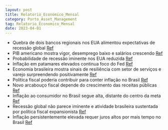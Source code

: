 ```yaml
---
layout: post
title: Relatorio_Economico_Mensal
category: Porto_Asset_Management
tag: Relatorio_Economico_Mensal
date: 2023-04-01
---
```


- Quebra de dois bancos regionais nos EUA alimentou expectativas de recessão global
<a href="#" onclick="search_on_pdf('Relatório Econômico MensalO foco (excessivo) nas receitasPorto Asset ManagementMaio - 2023Relató')">Ref</a>
- PIB americano mostra vigor, desemprego baixo e salários crescendo
<a href="#" onclick="search_on_pdf('taxa de juros de 10 anos normalmente se situa acima do juro de 2 anos. Quando essa relaçãose invert')">Ref</a>
- Probabilidade de recessão iminente nos EUA reduzida
<a href="#" onclick="search_on_pdf('última do atual ciclo, tudo indica que a autoridade monetária norte-americana manterá astaxas inalt')">Ref</a>
- Inflação em patamares elevados continua foco do Fed
<a href="#" onclick="search_on_pdf('última do atual ciclo, tudo indica que a autoridade monetária norte-americana manterá astaxas inalt')">Ref</a>
- Economia brasileira mostra sinais de resiliência com setor de serviços e varejo surpreendendo positivamente
<a href="#" onclick="search_on_pdf('Aqui no Brasil também observamos sinais de resiliência da economia. O desempenho do setorde serviço')">Ref</a>
- Política fiscal poderia contribuir para conter inflação no Brasil
<a href="#" onclick="search_on_pdf('Fontes: Federal Reserve, Porto Asset ManagementRelatório Econômico MensalNesse sentido, a política')">Ref</a>
- Novo arcabouço fiscal depende do crescimento das receitas públicas
<a href="#" onclick="search_on_pdf('a dívida, ou ao menos a estabilizem. A grande fragilidade do novo arcabouço é justamentedepender ta')">Ref</a>
- Inflação ao consumidor no Brasil segue alta, distante do centro da meta
<a href="#" onclick="search_on_pdf('Com a demanda ainda aquecida e sem a ajuda do lado fiscal, a inflação ao consumidor segueem patamar')">Ref</a>
- Recessão global não parece iminente e atividade brasileira sustentada por política fiscal expansionista
<a href="#" onclick="search_on_pdf('mencionamos anteriormente, ela não parece iminente. Enquanto isso, a atividade domésticamostra uma ')">Ref</a>
- Inflação persistentemente elevada requer juros altos por mais tempo no Brasil
<a href="#" onclick="search_on_pdf('expansionista que vai na direção oposta da ação da política monetária. A resultante dessesfatores é')">Ref</a>
